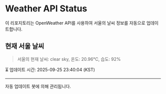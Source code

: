 
# Weather API Status

이 리포지토리는 OpenWeather API를 사용하여 서울의 날씨 정보를 자동으로 업데이트합니다.

## 현재 서울 날씨
> 서울의 현재 날씨: clear sky, 온도: 20.96°C, 습도: 92%

⏳ 업데이트 시간: 2025-09-25 23:40:04 (KST)

---
자동 업데이트 봇에 의해 관리됩니다.
